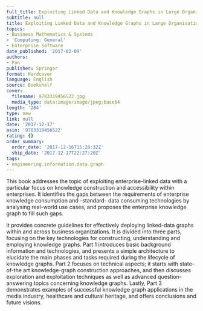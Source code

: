 ```yaml
---
full_title: Exploiting Linked Data and Knowledge Graphs in Large Organisations
subtitle: null
title: Exploiting Linked Data and Knowledge Graphs in Large Organisations
topics:
- Business Mathematics & Systems
- 'Computing: General'
- Enterprise Software
date_published: '2017-02-09'
authors:
- Pan
publisher: Springer
format: Hardcover
language: English
source: Bookshelf
cover:
  filename: 9783319456522.jpg
  media_type: data:image/image/jpeg;base64
length: '284'
type: new
link: null
date: '2017-12-17'
asin: '9783319456522'
rating: {}
order_summary:
  order_date: '2017-12-16T15:28:32Z'
  ship_date: '2017-12-17T22:27:20Z'
tags:
- engineering.information.data.graph
---
```

This book addresses the topic of exploiting enterprise-linked data with a particular focus on knowledge construction and accessibility within enterprises. It identifies the gaps between the requirements of enterprise knowledge consumption and -standard- data consuming technologies by analysing real-world use cases, and proposes the enterprise knowledge graph to fill such gaps.

It provides concrete guidelines for effectively deploying linked-data graphs within and across business organizations. It is divided into three parts, focusing on the key technologies for constructing, understanding and employing knowledge graphs. Part 1 introduces basic background information and technologies, and presents a simple architecture to elucidate the main phases and tasks required during the lifecycle of knowledge graphs. Part 2 focuses on technical aspects; it starts with state-of-the art knowledge-graph construction approaches, and then discusses exploration and exploitation techniques as well as advanced question-answering topics concerning knowledge graphs. Lastly, Part 3 demonstrates examples of successful knowledge graph applications in the media industry, healthcare and cultural heritage, and offers conclusions and future visions.
